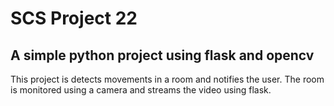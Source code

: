 # SCS Project 22
## A simple python project using flask and opencv
This project is detects movements in a room and notifies the user. The room is monitored using a camera and streams the video using flask.